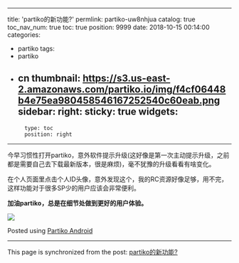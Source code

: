 
---
title: 'partiko的新功能?'
permlink: partiko-uw8nhjua
catalog: true
toc_nav_num: true
toc: true
position: 9999
date: 2018-10-15 00:14:00
categories:
- partiko
tags:
- partiko
- cn
thumbnail: https://s3.us-east-2.amazonaws.com/partiko.io/img/f4cf06448b4e75ea980458546167252540c60eab.png
sidebar:
    right:
        sticky: true
widgets:
    -
        type: toc
        position: right
---


今早习惯性打开partiko，意外软件提示升级(这好像是第一次主动提示升级，之前都是需要自己去下载最新版本，很是麻烦)，毫不犹豫的升级看看有啥变化。

在个人页面里点击个人ID头像，意外发现这个，我的RC资源好像足够，用不完，这样功能对于很多SP少的用户应该会非常便利。

**加油partiko，总是在细节处做到更好的用户体验。**

![](https://s3.us-east-2.amazonaws.com/partiko.io/img/f4cf06448b4e75ea980458546167252540c60eab.png)

Posted using [Partiko Android](https://steemit.com/@partiko-android)

- - -

This page is synchronized from the post: [partiko的新功能?](https://steemit.com/@yellowbird/partiko-uw8nhjua)
